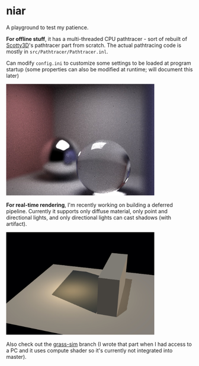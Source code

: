 # niar

A playground to test my patience.

**For offline stuff**, it has a multi-threaded CPU pathtracer - sort of rebuilt of [Scotty3D](https://github.com/cmu462/Scotty3D)'s pathtracer part from scratch. The actual pathtracing code is mostly in `src/Pathtracer/Pathtracer.inl`.

Can modify `config.ini` to customize some settings to be loaded at program startup (some properties can also be modified at runtime; will document this later)

<img src="img/dof.jpeg" width=400></img>

**For real-time rendering**, I'm recently working on building a deferred pipeline. Currently it supports only diffuse material, only point and directional lights, and only directional lights can cast shadows (with artifact).

<img src="img/deferred_progress.png" width=400></img>

Also check out the [grass-sim](https://github.com/miyehn/glFiddle/tree/grass-sim) branch (I wrote that part when I had access to a PC and it uses compute shader so it's currently not integrated into master).

